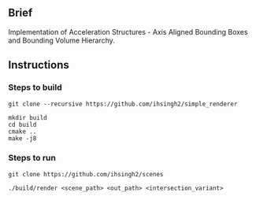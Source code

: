 ## Brief

Implementation of Acceleration Structures - Axis Aligned Bounding Boxes and Bounding Volume Hierarchy.

## Instructions

### Steps to build

```shell
git clone --recursive https://github.com/ihsingh2/simple_renderer
```

```shell
mkdir build
cd build
cmake ..
make -j8
```

### Steps to run

```shell
git clone https://github.com/ihsingh2/scenes
```

```shell
./build/render <scene_path> <out_path> <intersection_variant>
```
